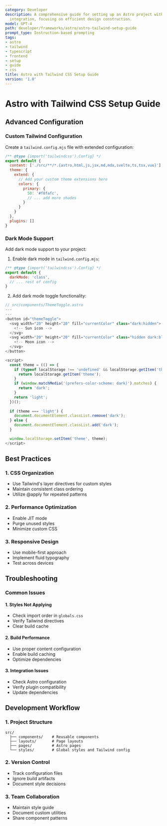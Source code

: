 ```yaml
---
category: Developer
description: A comprehensive guide for setting up an Astro project with Tailwind CSS
  integration, focusing on efficient design construction.
model: GPT-4
path: developer/frameworks/astro/astro-tailwind-setup-guide
prompt_type: Instruction-based prompting
tags:
- astro
- tailwind
- typescript
- frontend
- setup
- guide
- css
title: Astro with Tailwind CSS Setup Guide
version: '1.0'
---
```


# Astro with Tailwind CSS Setup Guide

## Advanced Configuration

### Custom Tailwind Configuration
Create a `tailwind.config.mjs` file with extended configuration:

```javascript
/** @type {import('tailwindcss').Config} */
export default {
  content: ['./src/**/*.{astro,html,js,jsx,md,mdx,svelte,ts,tsx,vue}'],
  theme: {
    extend: {
      // Add your custom theme extensions here
      colors: {
        primary: {
          50: '#f8fafc',
          // ... add more shades
        }
      }
    }
  },
  plugins: []
}
```

### Dark Mode Support
Add dark mode support to your project:

1. Enable dark mode in `tailwind.config.mjs`:
```javascript
/** @type {import('tailwindcss').Config} */
export default {
  darkMode: 'class',
  // ... rest of config
}
```

2. Add dark mode toggle functionality:
```typescript
// src/components/ThemeToggle.astro
---
---
<button id="themeToggle">
  <svg width="20" height="20" fill="currentColor" class="dark:hidden">
    <!-- Sun icon -->
  </svg>
  <svg width="20" height="20" fill="currentColor" class="hidden dark:block">
    <!-- Moon icon -->
  </svg>
</button>

<script>
  const theme = (() => {
    if (typeof localStorage !== 'undefined' && localStorage.getItem('theme')) {
      return localStorage.getItem('theme');
    }
    if (window.matchMedia('(prefers-color-scheme: dark)').matches) {
      return 'dark';
    }
    return 'light';
  })();
      
  if (theme === 'light') {
    document.documentElement.classList.remove('dark');
  } else {
    document.documentElement.classList.add('dark');
  }

  window.localStorage.setItem('theme', theme);
</script>
```

## Best Practices

### 1. CSS Organization
- Use Tailwind's layer directives for custom styles
- Maintain consistent class ordering
- Utilize @apply for repeated patterns

### 2. Performance Optimization
- Enable JIT mode
- Purge unused styles
- Minimize custom CSS

### 3. Responsive Design
- Use mobile-first approach
- Implement fluid typography
- Test across devices

## Troubleshooting

### Common Issues

#### 1. Styles Not Applying
- Check import order in `globals.css`
- Verify Tailwind directives
- Clear build cache

#### 2. Build Performance
- Use proper content configuration
- Enable build caching
- Optimize dependencies

#### 3. Integration Issues
- Check Astro configuration
- Verify plugin compatibility
- Update dependencies

## Development Workflow

### 1. Project Structure
```
src/
  ├── components/    # Reusable components
  ├── layouts/       # Page layouts
  ├── pages/         # Astro pages
  └── styles/        # Global styles and Tailwind config
```

### 2. Version Control
- Track configuration files
- Ignore build artifacts
- Document style decisions

### 3. Team Collaboration
- Maintain style guide
- Document custom utilities
- Share component patterns